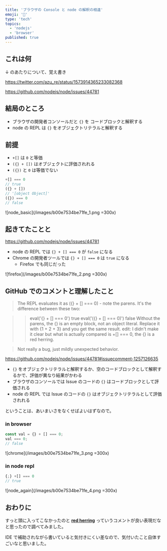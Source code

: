 ```yaml
---
title: 'ブラウザの Console と node の解釈の相違'
emoji: '🍊'
type: 'tech'
topics:
  - 'nodejs'
  - 'browser'
published: true
---
```


## これは何

↓ のあたりについて、覚え書き

https://twitter.com/azu_re/status/1573914365233082368

https://github.com/nodejs/node/issues/44781

## 結局のところ

- ブラウザの開発者コンソールだと `{}` を コードブロックと解釈する
- node の REPL は `{}` をオブジェクトリテラルと解釈する

## 前提

- `+[]` は `0` と等価
- `({} + [])` はオブジェクトに評価されれる
- `({})` と `0` は等価でない

```javascript
+[] === 0
// true
({} + [])
// '[object Object]'
({}) === 0
// false
```

![node_basic](/images/b00e7534be71fe_1.png =300x)

## 起きてたことと

https://github.com/nodejs/node/issues/44781

- node の REPL では `{} + [] === 0` が `false` になる
- Chrome の開発者ツールでは `{} + [] === 0` は `true` になる
  - Firefox でも同じだった

![firefox](/images/b00e7534be71fe_2.png =300x)

## GitHub でのコメントと理解したこと

> The REPL evaluates it as ({} + [] === 0) - note the parens. It's the difference between these two:

> > eval('{} + [] === 0')
> > true
> > eval('({} + [] === 0)')
> > false
> > Without the parens, the {} is an empty block, not an object literal. Replace it with {1 + 2 + 3} and you get the same result. edit: I didn't make it clear but what is actually compared is +[] === 0, the {} is a red herring.

> Not really a bug, just mildly unexpected behavior.

https://github.com/nodejs/node/issues/44781#issuecomment-1257126635

- `{}` をオブジェクトリテラルと解釈するか、空のコードブロックとして解釈するかで、評価が異なり結果がかわる
- ブラウザのコンソールでは Issue のコードの `{}` はコードブロックとして評価される
- node の REPL では Issue のコードの `{}` はオブジェクトリテラルとして評価されれる

ということは、あいまいさをなくせばよいはずなので。

### in browser

```javascript
const val = {} + [] === 0;
val === 0;
// false
```

![chrome](/images/b00e7534be71fe_3.png =300x)

### in node repl

```javascript
{;} +[] === 0
// true
```

![node_again](/images/b00e7534be71fe_4.png =300x)

## おわりに

すっと頭に入ってこなかったのと **[red herring](https://ja.wikipedia.org/wiki/%E7%87%BB%E8%A3%BD%E3%83%8B%E3%82%B7%E3%83%B3%E3%81%AE%E8%99%9A%E5%81%BD**)** っていうコメントが良い表現だなと思ったので調べてみました。

IDE で補助されながら書いていると気付きにくい差なので、気付いたこと自体すごいなと思いました。

